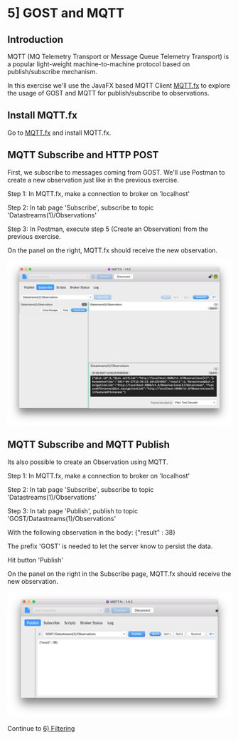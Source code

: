 # 5] GOST and MQTT

## Introduction

MQTT (MQ Telemetry Transport or Message Queue Telemetry Transport) is a popular light-weight machine-to-machine protocol based on publish/subscribe mechanism.

In this exercise we'll use the JavaFX based MQTT Client <a href= "http://www.mqttfx.org/">MQTT.fx</a> to explore the usage of GOST and MQTT for publish/subscribe to observations. 

## Install MQTT.fx

Go to <a href= "http://www.mqttfx.org/">MQTT.fx</a> and install MQTT.fx.

## MQTT Subscribe and HTTP POST

First, we subscribe to messages coming from GOST. We'll use Postman to create a new observation just like in the previous
exercise.

Step 1: In MQTT.fx, make a connection to broker on 'localhost'

Step 2: In tab page 'Subscribe', subscribe to topic 'Datastreams(1)/Observations'

Step 3: In Postman, execute step 5 (Create an Observation) from the previous exercise.

On the panel on the right, MQTT.fx should receive the new observation.

<img src = "images/mqtt_subscribe.png"/>

## MQTT Subscribe and MQTT Publish

Its also possible to create an Observation using MQTT.

Step 1: In MQTT.fx, make a connection to broker on 'localhost'

Step 2: In tab page 'Subscribe', subscribe to topic 'Datastreams(1)/Observations'

Step 3: In tab page 'Publish', publish to topic 'GOST/Datastreams(1)/Observations'

With the following observation in the body: {"result" : 38}

The prefix 'GOST' is needed to let the server know to persist the data.

Hit button 'Publish'

On the panel on the right in the Subscribe page, MQTT.fx should receive the new observation.

<img src = "images/mqtt_publish.png"/>

Continue to <a href = "6_filtering.md">6) Filtering</a>
